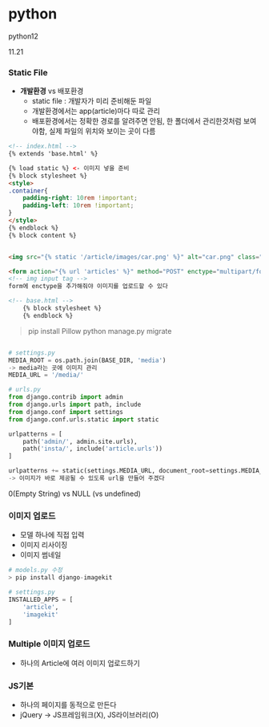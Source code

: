 # python
python12

11.21

### Static File
* **개발환경** vs 배포환경
  * static file : 개발자가 미리 준비해둔 파일
  * 개발환경에서는 app(article)마다 따로 관리
  * 배포환경에서는 정확한 경로를 알려주면 안됨, 한 폴더에서 관리한것처럼 보여야함, 실제 파일의 위치와 보이는 곳이 다름



```html
<!-- index.html -->
{% extends 'base.html' %}

{% load static %} <- 이미지 넣을 준비
{% block stylesheet %}
<style>
.container{
    padding-right: 10rem !important;
    padding-left: 10rem !important;
}
</style>
{% endblock %}
{% block content %}


<img src="{% static '/article/images/car.png' %}" alt="car.png" class="card-img-top" >

<form action="{% url 'articles' %}" method="POST" enctype="multipart/form-data">
<!-- img input tag -->
form에 enctype을 추가해줘야 이미지를 업로드할 수 있다

<!-- base.html -->
    {% block stylesheet %}
    {% endblock %}
```

> pip install Pillow
> python manage.py migrate

```python

# settings.py
MEDIA_ROOT = os.path.join(BASE_DIR, 'media')
-> media라는 곳에 이미지 관리
MEDIA_URL = '/media/'

# urls.py
from django.contrib import admin
from django.urls import path, include
from django.conf import settings
from django.conf.urls.static import static

urlpatterns = [
    path('admin/', admin.site.urls),
    path('insta/', include('article.urls'))
]

urlpatterns += static(settings.MEDIA_URL, document_root=settings.MEDIA_ROOT)
-> 이미지가 바로 제공될 수 있도록 url을 만들어 주겠다

```

0(Empty String) vs NULL (vs undefined)


### 이미지 업로드
* 모델 하나에 직접 입력
* 이미지 리사이징
* 이미지 썸네일

```python
# models.py 수정
> pip install django-imagekit

# settings.py
INSTALLED_APPS = [
    'article',
    'imagekit'
]
```


### Multiple 이미지 업로드
* 하나의 Article에 여러 이미지 업로드하기

### JS기본
* 하나의 페이지를 동적으로 만든다
* jQuery -> JS프레임워크(X), JS라이브러리(O)


